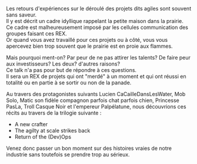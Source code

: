 Les retours d'expériences sur le déroulé des projets dits agiles sont souvent sans saveur.  
Il y est décrit un cadre idyllique rappelant la petite maison dans la prairie.  
Ce cadre est malheureusement imposé par les cellules communication des groupes faisant ces REX.  
Or quand vous avez travaillé pour ces projets ou à côté, vous vous apercevez bien trop souvent que le prairie est en proie aux flammes.  

Mais pourquoi ment-on? Par peur de ne pas attirer les talents? De faire peur aux investisseurs? Les deux? d'autres raisons?  
Ce talk n'a pas pour but de répondre à ces questions.  
Il sera un REX de projets qui ont "merdé" à un moment et qui ont réussi en totalité ou en partie à se sortir ou non de la panade.

Au travers des protagonistes suivants Lucien CaCailleDansLesWater, Mob Solo, Matic son fidèle compagnon parfois chat parfois chien, 
Princesse PasLa, Troll Casque Noir et l'empereur Palpélatune, nous découvrions ces récits au travers de la trilogie suivante :
- A new crafter
- The agilty at scale strikes back
- Return of the (Dev)Ops

Venez donc passer un bon moment sur des histoires vraies de notre industrie sans toutefois se prendre trop au sérieux.